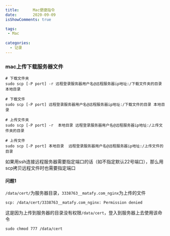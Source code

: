 ```yaml
---
title:      Mac便捷指令
date:       2020-09-09
isShowComments: true

tags:
 - Mac
    
categories:
  - 记录
---
```


### mac上传下载服务器文件

```
# 下载文件夹 
sudo scp [-P port] -r 远程登录服务器用户名@远程服务器ip地址:/下载文件夹的目录 本地目录

# 下载文件
sudo scp [-P port] 远程登录服务器用户名@远程服务器ip地址:/下载文件的目录 本地目录

# 上传文件夹
sudo scp [-P port] -r  本地目录 远程登录服务器用户名@远程服务器ip地址:/上传文件夹的目录 

# 上传文件
sudo scp [-P port] 本地目录  远程登录服务器用户名@远程服务器ip地址:/上传文件的目录 
```
如果用ssh连接远程服务器需要指定端口的话（如不指定默认22号端口），那么用scp拷贝远程文件时也需要指定端口


#### 问题1

`/data/cert/`为服务器目录，`3338763__matafy.com_nginx`为上传的文件

```shell
scp: /data/cert/3338763__matafy.com_nginx: Permission denied
```

这是因为上传到服务器的目录没有权限`/data/cert`，登入到服务器上去使用该命令

```shell
sudo chmod 777 /data/cert
```

